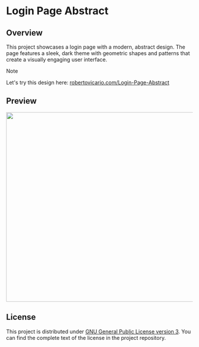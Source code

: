 # Login Page Abstract

## Overview

This project showcases a login page with a modern, abstract design. The page features a sleek, dark theme with geometric shapes and patterns that create a visually engaging user interface.

> [!NOTE]
> 
> Let's try this design here: [robertovicario.com/Login-Page-Abstract](https://www.robertovicario.com/Login-Page-Abstract)

## Preview

<img src="https://github.com/user-attachments/assets/26f349d1-720b-4588-a5fe-46cd2f35efbf" width=512>

## License

This project is distributed under [GNU General Public License version 3](https://opensource.org/license/gpl-3-0). You can find the complete text of the license in the project repository.
